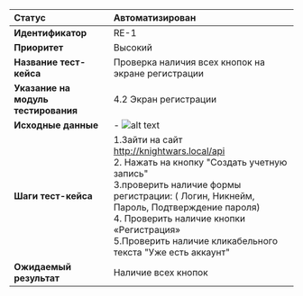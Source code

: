 |**Статус**|Автоматизирован|
|:-----|:---------|
| **Идентификатор** | RE-1 |
| **Приоритет** | Высокий |
| **Название тест-кейса** | Проверка наличия всех кнопок на экране регистрации |
| **Указание на модуль тестирования** |4.2 Экран регистрации|
| **Исходные данные** | - ![alt text](image.png) |
| **Шаги тест-кейса** | 1.Зайти на сайт http://knightwars.local/api <br> 2. Нажать на кнопку  "Создать учетную запись"<br> 3.проверить наличие формы регистрации: ( Логин, Никнейм, Пароль, Подтверждение пароля) <br>4. Проверить наличие кнопки «Регистрация»<br>5.Проверить наличие  кликабельного текста "Уже есть аккаунт" |
| **Ожидаемый результат** | Наличие всех кнопок  |